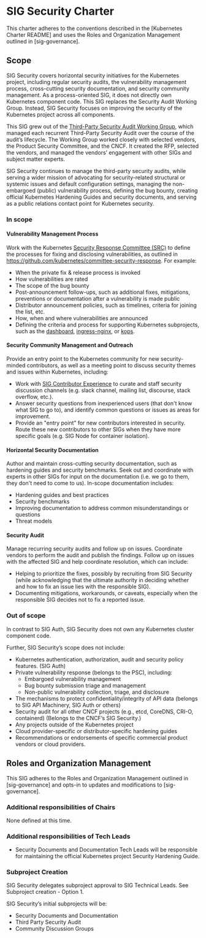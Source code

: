 # SIG Security Charter

This charter adheres to the conventions described in the [Kubernetes Charter README] and uses the Roles and Organization Management outlined in [sig-governance].

## Scope

SIG Security covers horizontal security initiatives for the Kubernetes project, including regular security audits, the vulnerability management process, cross-cutting security documentation, and security community management. As a process-oriented SIG, it does not directly own Kubernetes component code. This SIG replaces the Security Audit Working Group. Instead, SIG Security focuses on improving the security of the Kubernetes project across all components.

This SIG grew out of the [Third-Party Security Audit Working Group](https://github.com/kubernetes/sig-security/tree/main/sig-security-external-audit/security-audit-2019), which managed each recurrent Third-Party Security Audit over the course of the audit’s lifecycle. The Working Group worked closely with selected vendors, the Product Security Committee, and the CNCF. It created the RFP, selected the vendors, and managed the vendors’ engagement with other SIGs and subject matter experts.

SIG Security continues to manage the third-party security audits, while serving a wider mission of advocating for security-related structural or systemic issues and default configuration settings, managing the non-embargoed (public) vulnerability process, defining the bug bounty, creating official Kubernetes Hardening Guides and security documents, and serving as a public relations contact point for Kubernetes security. 

### In scope

#### Vulnerability Management Process

Work with the Kubernetes [Security Response Committee (SRC)](https://github.com/kubernetes/committee-security-response#security-response-committee-src) to define the processes for fixing and disclosing vulnerabilities, as outlined in https://github.com/kubernetes/committee-security-response. For example:

- When the private fix & release process is invoked
- How vulnerabilities are rated
- The scope of the bug bounty
- Post-announcement follow-ups, such as additional fixes, mitigations, preventions or documentation after a vulnerability is made public
- Distributor announcement policies, such as timelines, criteria for joining the list, etc.
- How, when and where vulnerabilities are announced
- Defining the criteria and process for supporting Kubernetes subprojects, such as the [dashboard](https://github.com/kubernetes/dashboard), [ingress-nginx](https://github.com/kubernetes/ingress-nginx), or [kops](https://github.com/kubernetes/kops).

#### Security Community Management and Outreach

Provide an entry point to the Kubernetes community for new security-minded contributors, as well as a meeting point to discuss security themes and issues within Kubernetes, including:

- Work with [SIG Contributor Experience](https://github.com/kubernetes/community/tree/master/sig-contributor-experience) to curate and staff security discussion channels (e.g. slack channel, mailing list, discourse, stack overflow, etc.).
- Answer security questions from inexperienced users (that don't know what SIG to go to), and identify common questions or issues as areas for improvement.
- Provide an "entry point" for new contributors interested in security. Route these new contributors to other SIGs when they have more specific goals (e.g. SIG Node for container isolation).

#### Horizontal Security Documentation

Author and maintain cross-cutting security documentation, such as hardening guides and security benchmarks. Seek out and coordinate with experts in other SIGs for input on the documentation (i.e. we go to them, they don't need to come to us). In-scope documentation includes:

- Hardening guides and best practices
- Security benchmarks
- Improving documentation to address common misunderstandings or questions
- Threat models

#### Security Audit

Manage recurring security audits and follow up on issues. Coordinate vendors to perform the audit and publish the findings. Follow up on issues with the affected SIG and help coordinate resolution, which can include:

- Helping to prioritize the fixes, possibly by recruiting from SIG Security (while acknowledging that the ultimate authority in deciding whether and how to fix an issue lies with the responsible SIG).
- Documenting mitigations, workarounds, or caveats, especially when the responsible SIG decides not to fix a reported issue.

### Out of scope

In contrast to SIG Auth, SIG Security does not own any Kubernetes cluster component code. 

Further, SIG Security’s scope does not include:

- Kubernetes authentication, authorization, audit and security policy features.  (SIG Auth)
- Private vulnerability response (belongs to the PSC), including:
    - Embargoed vulnerability management
    - Bug bounty submission triage and management
    - Non-public vulnerability collection, triage, and disclosure
- The mechanisms to protect confidentiality/integrity of API data (belongs to SIG API Machinery, SIG Auth or others)
- Security audit for all other CNCF projects (e.g., etcd, CoreDNS, CRI-O, containerd)  (Belongs to the CNCF’s SIG Security.) 
- Any projects outside of the Kubernetes project
- Cloud provider-specific or distributor-specific hardening guides
- Recommendations or endorsements of specific commercial product vendors or cloud providers.


## Roles and Organization Management

This SIG adheres to the Roles and Organization Management outlined in [sig-governance] and opts-in to updates and modifications to [sig-governance].

### Additional responsibilities of Chairs

None defined at this time.

### Additional responsibilities of Tech Leads

- Security Documents and Documentation Tech Leads will be responsible for maintaining the official Kubernetes project Security Hardening Guide.

### Subproject Creation

SIG Security delegates subproject approval to SIG Technical Leads. See Subproject creation - Option 1.

SIG Security’s initial subprojects will be:

- Security Documents and Documentation
- Third Party Security Audit
- Community Discussion Groups
